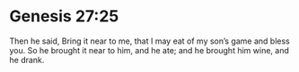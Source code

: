 # Genesis 27:25

Then he said, Bring it near to me, that I may eat of my son’s game and bless you. So he brought it near to him, and he ate; and he brought him wine, and he drank.
